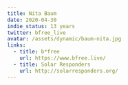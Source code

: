 ```yaml
---
title: Nita Baum
date: 2020-04-30
indie_status: 13 years
twitter: bfree_live
avatar: /assets/dynamic/baum-nita.jpg
links:
  - title: b*free
    url: https://www.bfree.live/
  - title: Solar Responders
    url: http://solarresponders.org/
---
```

